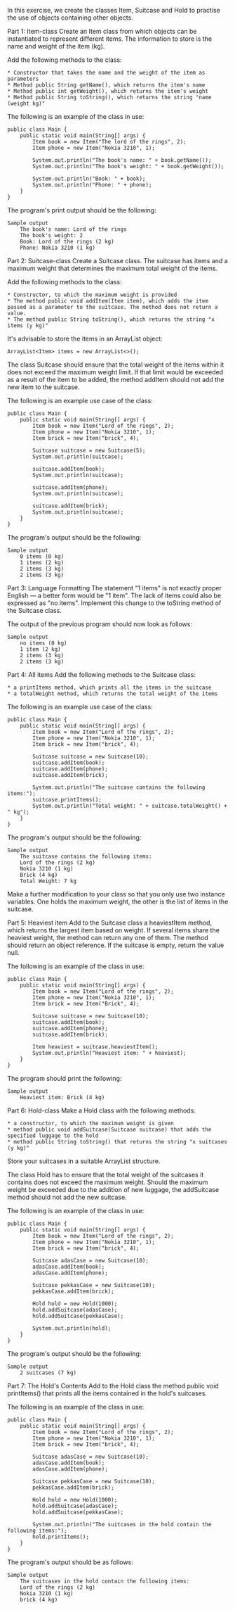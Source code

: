 In this exercise, we create the classes Item, Suitcase and Hold to practise the use of objects containing other objects.

Part 1: Item-class
Create an Item class from which objects can be instantiated to represent different items. The information to store is the name and weight of the item (kg).

Add the following methods to the class:

    * Constructor that takes the name and the weight of the item as parameters
    * Method public String getName(), which returns the item's name
    * Method public int getWeight(), which returns the item's weight
    * Method public String toString(), which returns the string "name (weight kg)"

The following is an example of the class in use:

    public class Main {
        public static void main(String[] args) {
            Item book = new Item("The lord of the rings", 2);
            Item phone = new Item("Nokia 3210", 1);

            System.out.println("The book's name: " + book.getName());
            System.out.println("The book's weight: " + book.getWeight());

            System.out.println("Book: " + book);
            System.out.println("Phone: " + phone);
        }
    }
The program's print output should be the following:

    Sample output
        The book's name: Lord of the rings
        The book's weight: 2
        Book: Lord of the rings (2 kg)
        Phone: Nokia 3210 (1 kg)

Part 2: Suitcase-class
Create a Suitcase class. The suitcase has items and a maximum weight that determines the maximum total weight of the items.

Add the following methods to the class:

    * Constructor, to which the maximum weight is provided
    * The method public void addItem(Item item), which adds the item passed as a parameter to the suitcase. The method does not return a value.
    * The method public String toString(), which returns the string "x items (y kg)"

It's advisable to store the items in an ArrayList object:

    ArrayList<Item> items = new ArrayList<>();

The class Suitcase should ensure that the total weight of the items within it does not exceed the maximum weight limit. If that limit would be exceeded as a result of the item to be added, the method addItem should not add the new item to the suitcase.

The following is an example use case of the class:

    public class Main {
        public static void main(String[] args) {
            Item book = new Item("Lord of the rings", 2);
            Item phone = new Item("Nokia 3210", 1);
            Item brick = new Item("brick", 4);

            Suitcase suitcase = new Suitcase(5);
            System.out.println(suitcase);

            suitcase.addItem(book);
            System.out.println(suitcase);

            suitcase.addItem(phone);
            System.out.println(suitcase);

            suitcase.addItem(brick);
            System.out.println(suitcase);
        }
    }

The program's output should be the following:

    Sample output
        0 items (0 kg)
        1 items (2 kg)
        2 items (3 kg)
        2 items (3 kg)

Part 3: Language Formatting
The statement "1 items" is not exactly proper English — a better form would be "1 item". The lack of items could also be expressed as "no items". Implement this change to the toString method of the Suitcase class.

The output of the previous program should now look as follows:

    Sample output
        no items (0 kg)
        1 item (2 kg)
        2 items (3 kg)
        2 items (3 kg)

Part 4: All items
Add the following methods to the Suitcase class:

    * a printItems method, which prints all the items in the suitcase
    * a totalWeight method, which returns the total weight of the items

The following is an example use case of the class:

    public class Main {
        public static void main(String[] args) {
            Item book = new Item("Lord of the rings", 2);
            Item phone = new Item("Nokia 3210", 1);
            Item brick = new Item("brick", 4);

            Suitcase suitcase = new Suitcase(10);
            suitcase.addItem(book);
            suitcase.addItem(phone);
            suitcase.addItem(brick);

            System.out.println("The suitcase contains the following items:");
            suitcase.printItems();
            System.out.println("Total weight: " + suitcase.totalWeight() + " kg");
        }
    }

The program's output should be the following:

    Sample output
        The suitcase contains the following items:
        Lord of the rings (2 kg)
        Nokia 3210 (1 kg)
        Brick (4 kg)
        Total Weight: 7 kg

Make a further modification to your class so that you only use two instance variables. One holds the maximum weight, the other is the list of items in the suitcase.

Part 5: Heaviest item
Add to the Suitcase class a heaviestItem method, which returns the largest item based on weight. If several items share the heaviest weight, the method can return any one of them. The method should return an object reference. If the suitcase is empty, return the value null.

The following is an example of the class in use:

    public class Main {
        public static void main(String[] args) {
            Item book = new Item("Lord of the rings", 2);
            Item phone = new Item("Nokia 3210", 1);
            Item brick = new Item("Brick", 4);

            Suitcase suitcase = new Suitcase(10);
            suitcase.addItem(book);
            suitcase.addItem(phone);
            suitcase.addItem(brick);

            Item heaviest = suitcase.heaviestItem();
            System.out.println("Heaviest item: " + heaviest);
        }
    }

The program should print the following:

    Sample output
        Heaviest item: Brick (4 kg)

Part 6: Hold-class
Make a Hold class with the following methods:

    * a constructor, to which the maximum weight is given
    * method public void addSuitcase(Suitcase suitcase) that adds the specified luggage to the hold
    * method public String toString() that returns the string "x suitcases (y kg)"

Store your suitcases in a suitable ArrayList structure.

The class Hold has to ensure that the total weight of the suitcases it contains does not exceed the maximum weight. Should the maximum weight be exceeded due to the addition of new luggage, the addSuitcase method should not add the new suitcase.

The following is an example of the class in use:

    public class Main {
        public static void main(String[] args) {
            Item book = new Item("Lord of the rings", 2);
            Item phone = new Item("Nokia 3210", 1);
            Item brick = new Item("brick", 4);

            Suitcase adasCase = new Suitcase(10);
            adasCase.addItem(book);
            adasCase.addItem(phone);

            Suitcase pekkasCase = new Suitcase(10);
            pekkasCase.addItem(brick);

            Hold hold = new Hold(1000);
            hold.addSuitcase(adasCase);
            hold.addSuitcase(pekkasCase);

            System.out.println(hold);
        }
    }

The program's output should be the following:

    Sample output
        2 suitcases (7 kg)

Part 7: The Hold's Contents
Add to the Hold class the method public void printItems() that prints all the items contained in the hold's suitcases.

The following is an example of the class in use:

    public class Main {
        public static void main(String[] args) {
            Item book = new Item("Lord of the rings", 2);
            Item phone = new Item("Nokia 3210", 1);
            Item brick = new Item("brick", 4);

            Suitcase adasCase = new Suitcase(10);
            adasCase.addItem(book);
            adasCase.addItem(phone);

            Suitcase pekkasCase = new Suitcase(10);
            pekkasCase.addItem(brick);

            Hold hold = new Hold(1000);
            hold.addSuitcase(adasCase);
            hold.addSuitcase(pekkasCase);

            System.out.println("The suitcases in the hold contain the following items:");
            hold.printItems();
        }
    }

The program's output should be as follows:

    Sample output
        The suitcases in the hold contain the following items:
        Lord of the rings (2 kg)
        Nokia 3210 (1 kg)
        brick (4 kg)
